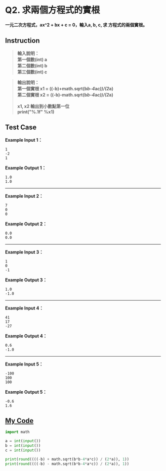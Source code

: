 # Q2. 求兩個方程式的實根

**一元二次方程式，ax^2 + bx + c = 0，輸入a, b, c, 求 方程式的兩個實根。**

## Instruction

> **輸入說明：**  
  **第一個數(int) a**  
  **第二個數(int) b**  
  **第三個數(int) c**  

> **輸出說明：**  
  **第一個實根 x1 = ((-b)+math.sqrt(b*b-4*a*c))/(2*a)**  
  **第二個實根 x2 = ((-b)-math.sqrt(b*b-4*a*c))/(2*a)**<br/>  
  **x1, x2 輸出到小數點第一位**  
  **print("%.1f" %x1)**  

## Test Case

**Example Input 1：**

    1
    -2
    1

**Example Output 1：**

    1.0
    1.0
- - -
**Example Input 2：**

    7
    0
    0

**Example Output 2：**

    0.0
    0.0
- - -
**Example Input 3：**

    1
    0
    -1

**Example Output 3：**

    1.0
    -1.0
- - -
**Example Input 4：**

    41
    17
    -27

**Example Output 4：**

    0.6
    -1.0
- - -
**Example Input 5：**

    -100
    100
    100

**Example Output 5：**

    -0.6
    1.6

## [My Code](../HomeWork/q002.py)
```python
import math

a = int(input())
b = int(input())
c = int(input())

print(round((((-b) + math.sqrt(b*b-4*a*c)) / (2*a)), 1))
print(round((((-b) - math.sqrt(b*b-4*a*c)) / (2*a)), 1))
```
